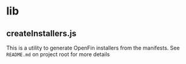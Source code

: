 # lib

## createInstallers.js

This is a utility to generate OpenFin installers from the manifests. See `README.md` on project root for more details
